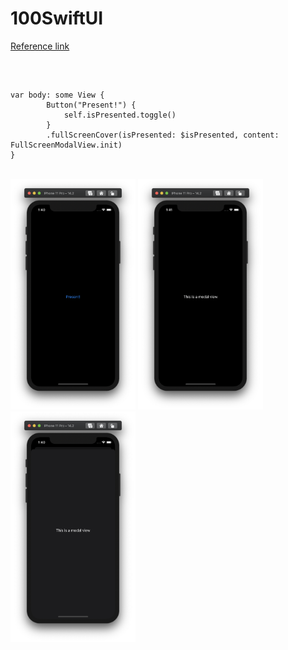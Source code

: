 # 100SwiftUI

[Reference link](https://www.hackingwithswift.com/quick-start/swiftui/how-to-present-a-full-screen-modal-view-using-fullscreencover)

<br>

<pre><code>
var body: some View {
        Button("Present!") {
            self.isPresented.toggle()
        }
        .fullScreenCover(isPresented: $isPresented, content: FullScreenModalView.init)
}
</code></pre>

<br>
<img src="../Resource/100-9-1.png" width="200">
<img src="../Resource/100-9-2.png" width="200">
<img src="../Resource/100-9-3.png" width="200">